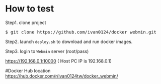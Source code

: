 # How to test
Step1. clone project
<pre>
$ git clone https://github.com/ivan0124/docker_webmin.git
</pre>

Step2. launch `deploy.sh` to download and run docker images.

Step3. login to  `Webmin` server (root/pass)

https://192.168.0.1:10000 ( Host PC IP is 192.168.0.1)

#Docker Hub location
https://hub.docker.com/r/ivan0124tw/docker_webmin/
